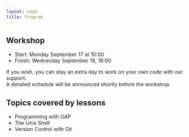 ```yaml
---
layout: page
title: Program
---
```



## Workshop
- Start: Monday September 17 at 10:00
- Finish: Wednesday September 19, 18:00

If you wish, you can stay an extra day to work on your own code with our support.
<br>
A detailed schedule will be announced shortly before the workshop.

## Topics covered by lessons
- Programming with GAP
- The Unix Shell
- Version Control with Git

<!--
FIXME: also list session by thomas
FIXME: Workshop dinner
The focus of the workshop will be on presenting research and development related to GAP. __Please submit proposals__ (e.g., topics you want to see covered, or title of a talk you could give) to the organisers (<gapdays2017-fall@gapdays.de>).
-->
